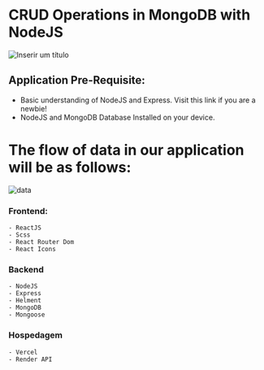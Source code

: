 # CRUD Operations in MongoDB with NodeJS


![Inserir um título](https://github.com/eu-waliston/CRUD-Operations-in-MySQL-with-NodeJS./assets/82295321/7ba82ac6-3785-4bbf-8c4d-376d75343633)



## Application Pre-Requisite:
- Basic understanding of NodeJS and Express. Visit this link if you are a newbie!
- NodeJS and MongoDB  Database Installed on your device.


# The flow of data in our application will be as follows:

![data](https://github.com/eu-waliston/CRUD-Operations-in-MySQL-with-NodeJS./assets/82295321/3a4b2fb9-9a05-4888-b9c0-f421e9c8ac37)


### Frontend:  

    - ReactJS
    - Scss
    - React Router Dom
    - React Icons
    
### Backend 

    - NodeJS
    - Express
    - Helment 
    - MongoDB
    - Mongoose
    
### Hospedagem

    - Vercel
    - Render API
